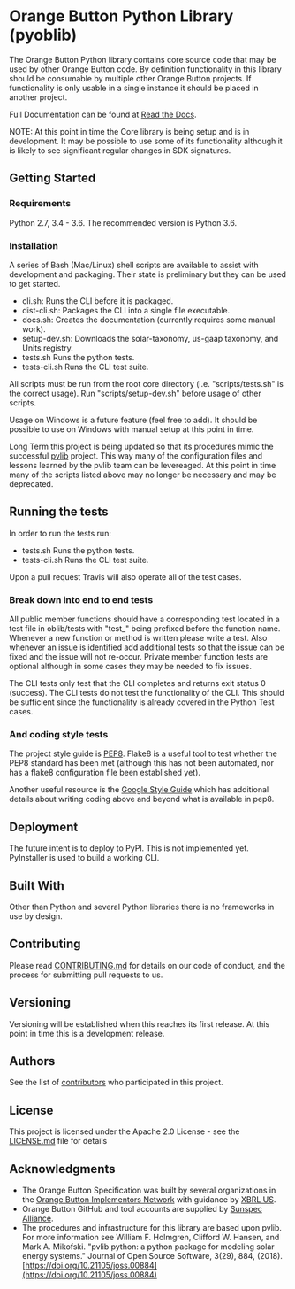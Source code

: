 # Orange Button Python Library (pyoblib)

The Orange Button Python library contains core source code that may be used by other Orange Button code.  By definition functionality in this library should be consumable by multiple other Orange Button projects.  If functionality is only usable in a single instance it should be placed in another project.

Full Documentation can be found at [Read the Docs](https://pyoblib.readthedocs.io/en/latest/).

NOTE: At this point in time the Core library is being setup and is in development.  It may be possible to use some of its functionality although it is likely to see significant regular changes in SDK signatures.

## Getting Started

### Requirements

Python 2.7, 3.4 - 3.6.  The recommended version is Python 3.6.

### Installation

A series of Bash (Mac/Linux) shell scripts are available to assist with development and packaging. Their state is preliminary but they can be used to get started.

* cli.sh: Runs the CLI before it is packaged.
* dist-cli.sh: Packages the CLI into a single file executable.
* docs.sh: Creates the documentation (currently requires some manual work).
* setup-dev.sh: Downloads the solar-taxonomy, us-gaap taxonomy, and Units registry.
* tests.sh Runs the python tests.
* tests-cli.sh Runs the CLI test suite.

All scripts must be run from the root core directory (i.e. "scripts/tests.sh" is the correct usage).  Run "scripts/setup-dev.sh" before usage of other scripts.

Usage on Windows is a future feature (feel free to add).  It should be possible to use on Windows with manual setup at this point in time.

Long Term this project is being updated so that its procedures mimic the successful [pvlib](https://github.com/pvlib/pvlib-python) project.  This way many of the configuration files and lessons learned by the pvlib team can be levereaged.  At this point in time many of the scripts listed above may no longer be necessary and may be deprecated.

## Running the tests

In order to run the tests run:

* tests.sh Runs the python tests.
* tests-cli.sh Runs the CLI test suite.

Upon a pull request Travis will also operate all of the test cases.

### Break down into end to end tests

All public member functions should have a corresponding test located in a test file in oblib/tests with "test_" being prefixed before the function name.  Whenever a new function or method is written please write a test.  Also whenever an issue is identified add additional tests so that the issue can be fixed and the issue will not re-occur.  Private member function tests are optional although in some cases they may be needed to fix issues.

The CLI tests only test that the CLI completes and returns exit status 0 (success).  The CLI tests do not test the functionality of the CLI.  This should be sufficient since the functionality is already covered in the Python Test cases.

### And coding style tests

The project style guide is [PEP8](https://www.python.org/dev/peps/pep-0008/).  Flake8 is a useful tool to test whether the PEP8 standard has been met (although this has not been automated, nor has a flake8 configuration file been established yet).

Another useful resource is the [Google Style Guide](https://github.com/google/styleguide/blob/gh-pages/pyguide.md) which has additional details about writing coding above and beyond what is available in pep8.

## Deployment

The future intent is to deploy to PyPl.  This is not implemented yet.  PyInstaller is used to build a working CLI.

## Built With

Other than Python and several Python libraries there is no frameworks in use by design.

## Contributing

Please read [CONTRIBUTING.md](CONTRIBUTING.md) for details on our code of conduct, and the process for submitting pull requests to us.

## Versioning

Versioning will be established when this reaches its first release.  At this point in time this is a development release.

## Authors

See the list of [contributors](https://github.com/SunSpecOrangeButton/pyoblib/graphs/contributors) who participated in this project.

## License

This project is licensed under the Apache 2.0 License - see the [LICENSE.md](LICENSE.md) file for details

## Acknowledgments

* The Orange Button Specification was built by several organizations in the [Orange Button Implementors Network](https://sunspec.org/thank-signing-orange-button-implementor/) with guidance by [XBRL US](https://xbrl.us/home/about/).
* Orange Button GitHub and tool accounts are supplied by [Sunspec Alliance](https://sunspec.org/sunspec-about/).
* The procedures and infrastructure for this library are based upon pvlib.  For more information see William F. Holmgren, Clifford W. Hansen, and Mark A. Mikofski. "pvlib python: a python package for modeling solar energy systems." Journal of Open Source Software, 3(29), 884, (2018). [https://doi.org/10.21105/joss.00884](https://doi.org/10.21105/joss.00884)


